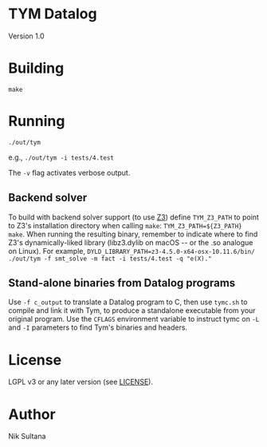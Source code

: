 # TYM Datalog
Version 1.0

# Building
`make`

# Running
`./out/tym`

e.g., `./out/tym -i tests/4.test`

The `-v` flag activates verbose output.

## Backend solver
To build with backend solver support (to use [Z3](https://github.com/Z3Prover/z3))
define `TYM_Z3_PATH` to point to Z3's installation directory when calling `make`:
`TYM_Z3_PATH=${Z3_PATH} make`.
When running the resulting binary, remember to indicate where to find Z3's dynamically-liked library (libz3.dylib on macOS -- or the .so analogue on Linux).
For example, `DYLD_LIBRARY_PATH=z3-4.5.0-x64-osx-10.11.6/bin/ ./out/tym -f smt_solve -m fact -i tests/4.test -q "e(X)."`

## Stand-alone binaries from Datalog programs
Use `-f c_output` to translate a Datalog program to C, then use `tymc.sh`
to compile and link it with Tym, to produce a standalone executable from your
original program. Use the `CFLAGS` environment variable to instruct tymc on
`-L` and `-I` parameters to find Tym's binaries and headers.

# License
LGPL v3 or any later version (see [LICENSE](LICENSE)).

# Author
Nik Sultana
